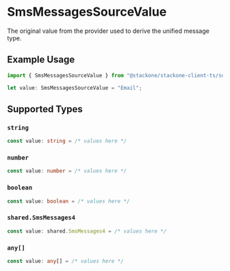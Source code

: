 # SmsMessagesSourceValue

The original value from the provider used to derive the unified message type.

## Example Usage

```typescript
import { SmsMessagesSourceValue } from "@stackone/stackone-client-ts/sdk/models/shared";

let value: SmsMessagesSourceValue = "Email";
```

## Supported Types

### `string`

```typescript
const value: string = /* values here */
```

### `number`

```typescript
const value: number = /* values here */
```

### `boolean`

```typescript
const value: boolean = /* values here */
```

### `shared.SmsMessages4`

```typescript
const value: shared.SmsMessages4 = /* values here */
```

### `any[]`

```typescript
const value: any[] = /* values here */
```

